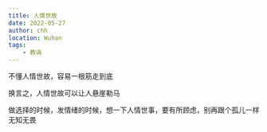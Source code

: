 ```yaml
---
title: 人情世故
date: 2022-05-27
author: chh
location: Wuhan
tags:
    - 教诲
---
```


不懂人情世故，容易一根筋走到底

换言之，人情世故可以让人悬崖勒马

做选择的时候，发情绪的时候，想一下人情世事，要有所顾虑，别再跟个孤儿一样无知无畏
